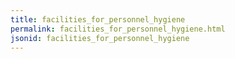 ```yaml
---
title: facilities_for_personnel_hygiene
permalink: facilities_for_personnel_hygiene.html
jsonid: facilities_for_personnel_hygiene
---
```


